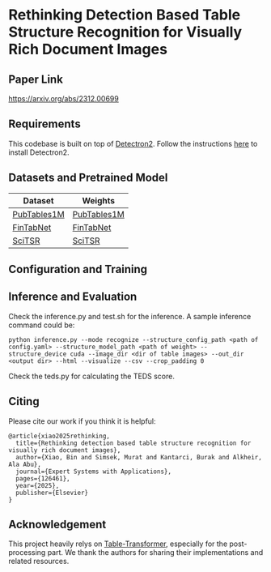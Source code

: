 # Rethinking Detection Based Table Structure Recognition for Visually Rich Document Images

## Paper Link
https://arxiv.org/abs/2312.00699

## Requirements
This codebase is built on top of [Detectron2](https://github.com/facebookresearch/detectron2). Follow the instructions [here](https://detectron2.readthedocs.io/en/latest/tutorials/install.html) to install Detectron2.

## Datasets and Pretrained Model

|Dataset | Weights|
|--------|--------|
|[PubTables1M](https://huggingface.co/datasets/bsmock/pubtables-1m) | [PubTables1M](https://drive.google.com/drive/folders/1BTB3aWw7R1xeztAp7NPrwpV75sejbxtb?usp=sharing)|
|[FinTabNet](https://huggingface.co/datasets/bsmock/FinTabNet.c)|[FinTabNet](https://drive.google.com/drive/folders/1lM8ydqVo9Ksje1-L2UDXCN62Vst4Mu2e?usp=sharing)|
|[SciTSR](https://huggingface.co/datasets/uobinxiao/SciTSR_Detection)|[SciTSR](https://drive.google.com/drive/folders/1IogkVxQ1IkOpvqtieYYoTir-NrXHsNdg?usp=sharing)|

## Configuration and Training

## Inference and Evaluation
Check the inference.py and test.sh for the inference. A sample inference command could be:
```
python inference.py --mode recognize --structure_config_path <path of config.yaml> --structure_model_path <path of weight> --structure_device cuda --image_dir <dir of table images> --out_dir <output dir> --html --visualize --csv --crop_padding 0
```

Check the teds.py for calculating the TEDS score.

## Citing

Please cite our work if you think it is helpful:
```
@article{xiao2025rethinking,
  title={Rethinking detection based table structure recognition for visually rich document images},
  author={Xiao, Bin and Simsek, Murat and Kantarci, Burak and Alkheir, Ala Abu},
  journal={Expert Systems with Applications},
  pages={126461},
  year={2025},
  publisher={Elsevier}
}
```

## Acknowledgement
This project heavily relys on [Table-Transformer](https://github.com/microsoft/table-transformer), especially for the post-processing part. We thank the authors for sharing their implementations and related resources.
